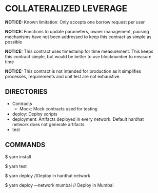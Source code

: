 # COLLATERALIZED LEVERAGE
**NOTICE:** Known limitation: Only accepts one borrow request per user

**NOTICE:** Functions to update parameters, owner management, pausing mechanisms have not been addressed to keep this contract as simple as possible

**NOTICE:** This contract uses timestamp for time measurement. This keeps this contract simple, but would be better to use blocknumber to measure time

**NOTICE:** This contract is not intended for production as it simplifies processes, requirements and unit test are not exhaustive

## DIRECTORIES
- Contracts
  - Mock: Mock contracts used for testing
- deploy: Deploy scripts
- deployment: Artifacts deployed in every network. Default hardhat network does not generate artifacts
- test

## COMMANDS
  $ yarn install
  
  $ yarn test
  
  $ yarn deploy //Deploy in hardhat network
  
  $ yarn deploy --network mumbai // Deploy in Mumbai
